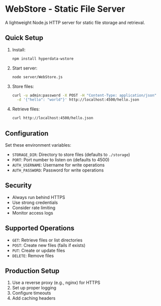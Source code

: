 # WebStore - Static File Server

A lightweight Node.js HTTP server for static file storage and retrieval.

## Quick Setup

1. Install:
   ```bash
   npm install hyperdata-wstore
   ```

2. Start server:
   ```bash
   node server/WebStore.js
   ```

3. Store files:
   ```bash
   curl -u admin:password -X POST -H "Content-Type: application/json" \
     -d '{"hello": "world"}' http://localhost:4500/hello.json
   ```

4. Retrieve files:
   ```bash
   curl http://localhost:4500/hello.json
   ```

## Configuration

Set these environment variables:

- `STORAGE_DIR`: Directory to store files (defaults to `./storage`)
- `PORT`: Port number to listen on (defaults to 4500)
- `AUTH_USERNAME`: Username for write operations
- `AUTH_PASSWORD`: Password for write operations

## Security

- Always run behind HTTPS
- Use strong credentials
- Consider rate limiting
- Monitor access logs

## Supported Operations

- `GET`: Retrieve files or list directories
- `POST`: Create new files (fails if exists)
- `PUT`: Create or update files
- `DELETE`: Remove files

## Production Setup

1. Use a reverse proxy (e.g., nginx) for HTTPS
2. Set up proper logging
3. Configure timeouts
4. Add caching headers

